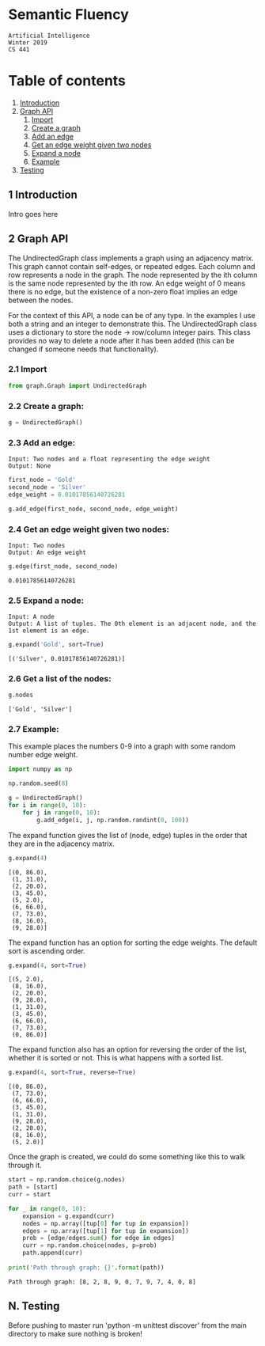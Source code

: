 
# Semantic Fluency
    Artificial Intelligence
    Winter 2019
    CS 441

# Table of contents
1. [Introduction](#introduction)
2. [Graph API](#graph_api)
    1. [Import](#graph_import)
    2. [Create a graph](#graph_create)
    3. [Add an edge](#graph_add_edge)
    4. [Get an edge weight given two nodes](#graph_add_edge)
    5. [Expand a node](#graph_expand)
    6. [Example](#graph_example)
9999. [Testing](#testing)


## 1 Introduction <a name="introduction"></a>
Intro goes here

## 2 Graph API <a name="graph_api"></a>
The UndirectedGraph class implements a graph using an adjacency matrix. This graph cannot contain self-edges, or repeated edges. Each column and row represents a node in the graph. The node represented by the ith column is the same node represented by the ith row. An edge weight of 0 means there is no edge, but the existence of a non-zero float implies an edge between the nodes.

For the context of this API, a node can be of any type. In the examples I use both a string and an integer to demonstrate this. The UndirectedGraph class uses a dictionary to store the node -> row/column integer pairs. This class provides no way to delete a node after it has been added (this can be changed if someone needs that functionality).

### 2.1 Import <a name="graph_import"></a>


```python
from graph.Graph import UndirectedGraph
```

### 2.2 Create a graph: <a name="graph_create"></a>


```python
g = UndirectedGraph()
```

### 2.3 Add an edge: <a name="graph_add_edge"></a>
    Input: Two nodes and a float representing the edge weight
    Output: None


```python
first_node = 'Gold'
second_node = 'Silver'
edge_weight = 0.01017856140726281

g.add_edge(first_node, second_node, edge_weight)
```

### 2.4 Get an edge weight given two nodes: <a name="graph_get_weight"></a>
    Input: Two nodes
    Output: An edge weight


```python
g.edge(first_node, second_node)
```




    0.01017856140726281



### 2.5 Expand a node: <a name="graph_expand"></a>
    Input: A node
    Output: A list of tuples. The 0th element is an adjacent node, and the 1st element is an edge.


```python
g.expand('Gold', sort=True)
```




    [('Silver', 0.01017856140726281)]



### 2.6 Get a list of the nodes: <a name="graph_nodes"></a>


```python
g.nodes
```




    ['Gold', 'Silver']



### 2.7 Example: <a name="graph_example"></a>
This example places the numbers 0-9 into a graph with some random number edge weight.


```python
import numpy as np

np.random.seed(8)

g = UndirectedGraph()
for i in range(0, 10):
    for j in range(0, 10):
        g.add_edge(i, j, np.random.randint(0, 100))
```

The expand function gives the list of (node, edge) tuples in the order that they are in the adjacency matrix.


```python
g.expand(4)
```




    [(0, 86.0),
     (1, 31.0),
     (2, 20.0),
     (3, 45.0),
     (5, 2.0),
     (6, 66.0),
     (7, 73.0),
     (8, 16.0),
     (9, 28.0)]



The expand function has an option for sorting the edge weights. The default sort is ascending order.


```python
g.expand(4, sort=True)
```




    [(5, 2.0),
     (8, 16.0),
     (2, 20.0),
     (9, 28.0),
     (1, 31.0),
     (3, 45.0),
     (6, 66.0),
     (7, 73.0),
     (0, 86.0)]



The expand function also has an option for reversing the order of the list, whether it is sorted or not. This is what happens with a sorted list.


```python
g.expand(4, sort=True, reverse=True)
```




    [(0, 86.0),
     (7, 73.0),
     (6, 66.0),
     (3, 45.0),
     (1, 31.0),
     (9, 28.0),
     (2, 20.0),
     (8, 16.0),
     (5, 2.0)]



Once the graph is created, we could do some something like this to walk through it.


```python
start = np.random.choice(g.nodes)
path = [start]
curr = start

for _ in range(0, 10):
    expansion = g.expand(curr)
    nodes = np.array([tup[0] for tup in expansion])
    edges = np.array([tup[1] for tup in expansion])
    prob = [edge/edges.sum() for edge in edges]
    curr = np.random.choice(nodes, p=prob)
    path.append(curr)
    
print('Path through graph: {}'.format(path))
```

    Path through graph: [8, 2, 8, 9, 0, 7, 9, 7, 4, 0, 8]
    

## N. Testing <a name="testing"></a>
Before pushing to master run 'python -m unittest discover' from the main directory to make sure nothing is broken!
